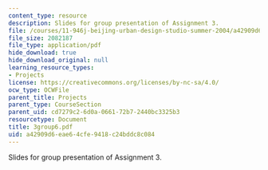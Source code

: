 ```yaml
---
content_type: resource
description: Slides for group presentation of Assignment 3.
file: /courses/11-946j-beijing-urban-design-studio-summer-2004/a42909d6eae64cfe9418c24bddc8c084_3group6.pdf
file_size: 2082187
file_type: application/pdf
hide_download: true
hide_download_original: null
learning_resource_types:
- Projects
license: https://creativecommons.org/licenses/by-nc-sa/4.0/
ocw_type: OCWFile
parent_title: Projects
parent_type: CourseSection
parent_uid: cd7279c2-6d0a-0661-72b7-2440bc3325b3
resourcetype: Document
title: 3group6.pdf
uid: a42909d6-eae6-4cfe-9418-c24bddc8c084
---
```

Slides for group presentation of Assignment 3.